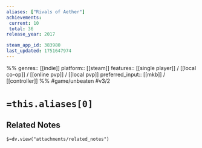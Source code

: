 ```yaml
---
aliases: ["Rivals of Aether"]
achievements:
 current: 10
 total: 36
release_year: 2017

steam_app_id: 383980
last_updated: 1751647974
---
```

%%
genres:: [[indie]]
platform:: [[steam]]
features:: [[single player]] / [[local co-op]] / [[online pvp]] / [[local pvp]]
preferred_input:: [[mkb]] / [[controller]]
%%
#game/unbeaten
#v3/2

# `=this.aliases[0]`
## Related Notes
`$=dv.view("attachments/related_notes")`